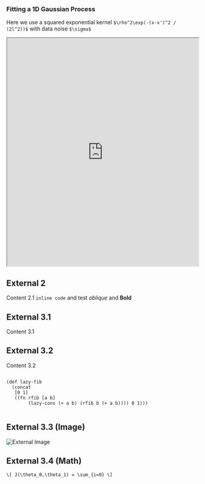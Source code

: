 ### Fitting a 1D Gaussian Process

Here we use a squared exponential kernel `$\rho^2\exp(-(x-x')^2 / (2l^2))$` with data noise `$\sigma$`
<iframe src="http://localhost:8001" width="100%" height="600">
</iframe>



## External 2

Content 2.1 `inline code` and test *oblique* and **Bold**



## External 3.1

Content 3.1


## External 3.2

Content 3.2 
  <pre><code data-trim data-noescape>
(def lazy-fib
  (concat
   [0 1]
   ((fn rfib [a b]
        (lazy-cons (+ a b) (rfib b (+ a b)))) 0 1)))
  </code></pre>


## External 3.3 (Image)

![External Image](https://s3.amazonaws.com/static.slid.es/logo/v2/slides-symbol-512x512.png)


## External 3.4 (Math)

`\[ J(\theta_0,\theta_1) = \sum_{i=0} \]`